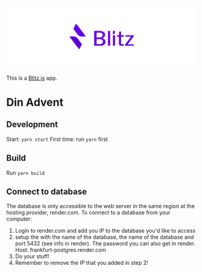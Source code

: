 [![Blitz.js](https://raw.githubusercontent.com/blitz-js/art/master/github-cover-photo.png)](https://blitzjs.com)

This is a [Blitz.js](https://github.com/blitz-js/blitz) app.

# Din Advent
## Development
Start: `yarn start`
First time: run `yarn` first

## Build
Run `yarn build`

## Connect to database
The database is only accessible to the web server in the same region at the hosting provider, render.com. To connect to a database from your computer: 
1) Login to render.com and add you IP to the database you'd like to access
2) setup the with the name of the database, the name of the database and port 5432 (see info in render). The password you can also get in render. Host: frankfurt-postgres.render.com
3) Do your stuff!
4) Remember to remove the IP that you added in step 2!